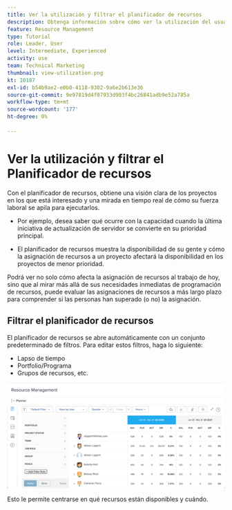 ```yaml
---
title: Ver la utilización y filtrar el planificador de recursos
description: Obtenga información sobre cómo ver la utilización del usuario y filtrar el Planificador de recursos.
feature: Resource Management
type: Tutorial
role: Leader, User
level: Intermediate, Experienced
activity: use
team: Technical Marketing
thumbnail: view-utilization.png
kt: 10187
exl-id: b54b9ae2-e0b0-4118-9302-9a6e2b613e36
source-git-commit: 9e97819d4f07933d903f4bc26841adb9e52a785a
workflow-type: tm+mt
source-wordcount: '177'
ht-degree: 0%

---
```


# Ver la utilización y filtrar el Planificador de recursos

Con el planificador de recursos, obtiene una visión clara de los proyectos en los que está interesado y una mirada en tiempo real de cómo su fuerza laboral se apila para ejecutarlos.

* Por ejemplo, desea saber qué ocurre con la capacidad cuando la última iniciativa de actualización de servidor se convierte en su prioridad principal.

* El planificador de recursos muestra la disponibilidad de su gente y cómo la asignación de recursos a un proyecto afectará la disponibilidad en los proyectos de menor prioridad.


Podrá ver no solo cómo afecta la asignación de recursos al trabajo de hoy, sino que al mirar más allá de sus necesidades inmediatas de programación de recursos, puede evaluar las asignaciones de recursos a más largo plazo para comprender si las personas han superado (o no) la asignación.

## Filtrar el planificador de recursos

El planificador de recursos se abre automáticamente con un conjunto predeterminado de filtros. Para editar estos filtros, haga lo siguiente:

* Lapso de tiempo
* Portfolio/Programa
* Grupos de recursos, etc.

![filtro planificador de recursos](assets/TRP01.png)

Esto le permite centrarse en qué recursos están disponibles y cuándo.
